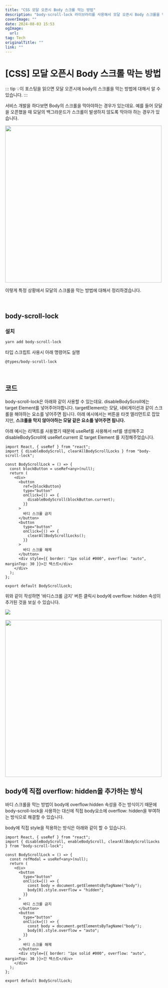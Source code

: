 ```yaml
---
title: "CSS 모달 오픈시 Body 스크롤 막는 방법"
description: "body-scroll-lock 라이브러리를 사용해서 모달 오픈시 Body 스크롤을 막는 방법에 대해서 정리합니다"
coverImage: ""
date: 2024-08-03 15:53
ogImage: 
  url: 
tag: Tech
originalTitle: ""
link: ""
---
```




# [CSS] 모달 오픈시 Body 스크롤 막는 방법

::: tip 💡이 포스팅을 읽으면
모달 오픈시에 body의 스크롤을 막는 방법에 대해서 알 수 있습니다.
:::

서비스 개발을 하다보면 Body의 스크롤을 막아야하는 경우가 있는데요.
예를 들어 모달을 오픈했을 때 모달의 백그라운드가 스크롤이 발생하지 않도록 막아야 하는 경우가 있습니다.

<img src="/assets/img/2023-01-05-모달-오픈시-Body-스크롤-막는-방법-1.gif" width="500" />

이렇게 특정 상황에서 모달의 스크롤을 막는 방법에 대해서 정리하겠습니다.

<br>

## body-scroll-lock

### 설치

```bash
yarn add body-scroll-lock
```



<div class="content-ad"></div>

타입 스크립트 사용시 아래 명령어도 실행

```bash
@types/body-scroll-lock
```

<br>

## 코드

body-scroll-lock은 아래와 같이 사용할 수 있는데요.
disableBodyScroll에는 target Element를 넣어주어야합니다.
targetElement는 모달, 네비게이션과 같이 스크롤을 해야하는 요소를 넣어주면 됩니다.
아래 예시에서는 버튼을 타겟 엘리먼트로 잡았지만,
**스크롤을 막지 않아야하는 모달 같은 요소를 넣어주면 됩니다.**

아래 예시는 리액트를 사용했기 때문에 useRef를 사용해서 ref를 생성해주고
disableBodyScroll에 useRef.current 로 target Element 를 지정해주었습니다.

```tsx
import React, { useRef } from "react";
import { disableBodyScroll, clearAllBodyScrollLocks } from "body-scroll-lock";

const BodyScrollLock = () => {
  const blockButton = useRef<any>(null);
  return (
    <div>
      <button
        ref={blockButton}
        type="button"
        onClick={() => {
          disableBodyScroll(blockButton.current);
        }}
      >
        바디 스크롤 금지
      </button>
      <button
        type="button"
        onClick={() => {
          clearAllBodyScrollLocks();
        }}
      >
        바디 스크롤 해제
      </button>
      <div style={{ border: "1px solid #000", overflow: "auto", marginTop: 30 }}>긴 텍스트</div>
    </div>
  );
};

export default BodyScrollLock;
```



<div class="content-ad"></div>

위와 같이 작성하면 '바디스크롤 금지' 버튼 클릭시 body에 overflow: hidden 속성이 추가된 것을 보실 수 있습니다.

<img src="/assets/img/2023-01-05-모달-오픈시-Body-스크롤-막는-방법-2.png" />

<br>
<br>

<img src="/assets/img/2023-01-05-모달-오픈시-Body-스크롤-막는-방법-1.gif" width="500" />

<br>

## body에 직접 overflow: hidden을 추가하는 방식

바디 스크롤을 막는 방법이 body에 overflow:hidden 속성을 주는 방식이기 때문에
body-scroll-lock을 사용하는 대신에 직접 body요소에 overflow: hidden을 부여하는 방식으로 해결할 수 있습니다.

body에 직접 style을 적용하는 방식은 아래와 같이 할 수 있습니다.



<div class="content-ad"></div>

```tsx
import React, { useRef } from "react";
import { disableBodyScroll, enableBodyScroll, clearAllBodyScrollLocks } from "body-scroll-lock";

const BodyScrollLock = () => {
  const refModal = useRef<any>(null);
  return (
    <div>
      <button
        type="button"
        onClick={() => {
          const body = document.getElementsByTagName("body");
          body[0].style.overflow = "hidden";
        }}
      >
        바디 스크롤 금지
      </button>
      <button
        type="button"
        onClick={() => {
          const body = document.getElementsByTagName("body");
          body[0].style.overflow = "auto";
        }}
      >
        바디 스크롤 해제
      </button>
      <div style={{ border: "1px solid #000", overflow: "auto", marginTop: 30 }}>긴 텍스트</div>
    </div>
  );
};

export default BodyScrollLock;
```
